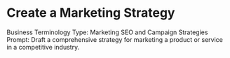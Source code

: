 # Create a Marketing Strategy

Business Terminology Type: Marketing SEO and Campaign Strategies
Prompt: Draft a comprehensive strategy for marketing a product or service in a competitive industry.